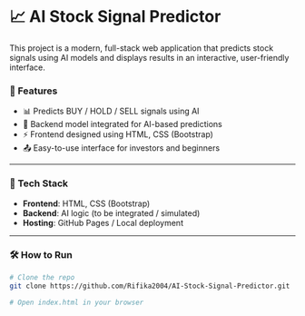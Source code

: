 # 📈 AI Stock Signal Predictor

This project is a modern, full-stack web application that predicts stock signals using AI models and displays results in an interactive, user-friendly interface.

### 🌟 Features
- 📊 Predicts BUY / HOLD / SELL signals using AI
- 🧠 Backend model integrated for AI-based predictions
- ⚡ Frontend designed using HTML, CSS (Bootstrap)
- 📤 Easy-to-use interface for investors and beginners

---

### 🚀 Tech Stack
- **Frontend**: HTML, CSS (Bootstrap)
- **Backend**: AI logic (to be integrated / simulated)
- **Hosting**: GitHub Pages / Local deployment

---


### 🛠️ How to Run
```bash
# Clone the repo
git clone https://github.com/Rifika2004/AI-Stock-Signal-Predictor.git

# Open index.html in your browser
